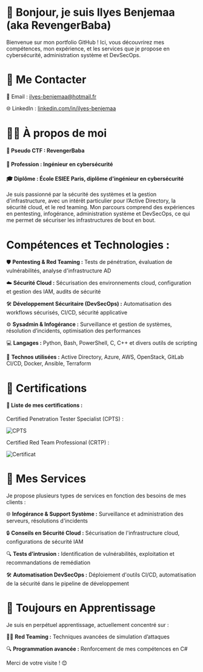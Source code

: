 # 👋 Bonjour, je suis Ilyes Benjemaa (aka RevengerBaba)

Bienvenue sur mon portfolio GitHub ! Ici, vous découvrirez mes compétences, mon expérience, et les services que je propose en cybersécurité, administration système et DevSecOps.

# 💌 Me Contacter


📧 Email : ilyes-benjemaa@hotmail.fr

🌐 LinkedIn : [linkedin.com/in/ilyes-benjemaa](https://www.linkedin.com/in/ilyes-benjemaa/)

# 👨‍💻 À propos de moi
#### 🎯 Pseudo CTF : RevengerBaba
#### 💼 Profession : Ingénieur en cybersécurité
#### 🎓 Diplôme : École ESIEE Paris, diplôme d'ingénieur en cybersécurité

Je suis passionné par la sécurité des systèmes et la gestion d'infrastructure, avec un intérêt particulier pour l’Active Directory, la sécurité cloud, et le red teaming. Mon parcours comprend des expériences en pentesting, infogérance, administration système et DevSecOps, ce qui me permet de sécuriser les infrastructures de bout en bout.


# Compétences et Technologies :

🛡️ **Pentesting & Red Teaming :** Tests de pénétration, évaluation de vulnérabilités, analyse d'infrastructure AD

☁️ **Sécurité Cloud :** Sécurisation des environnements cloud, configuration et gestion des IAM, audits de sécurité

🛠️ **Développement Sécuritaire (DevSecOps) :** Automatisation des workflows sécurisés, CI/CD, sécurité applicative

⚙️ **Sysadmin & Infogérance :** Surveillance et gestion de systèmes, résolution d’incidents, optimisation des performances

💻 **Langages :** Python, Bash, PowerShell, C, C++ et divers outils de scripting

🔐 **Technos utilisées :** Active Directory, Azure, AWS, OpenStack, GitLab CI/CD, Docker,  Ansible, Terraform


# 📜 Certifications

#### 📌 Liste de mes certifications :

Certified Penetration Tester Specialist (CPTS) :

![CPTS](https://github.com/user-attachments/assets/7e750771-bde5-41f1-b8ad-b017c931da8a)

Certified Red Team Professional (CRTP) :

![Certificat](https://github.com/user-attachments/assets/7ac42acf-ef5c-4157-80d8-29ad2832e739)


# 🎯 Mes Services

Je propose plusieurs types de services en fonction des besoins de mes clients :


🌐 **Infogérance & Support Système :** Surveillance et administration des serveurs, résolutions d'incidents

🔒 **Conseils en Sécurité Cloud :** Sécurisation de l'infrastructure cloud, configurations de sécurité IAM

🔍 **Tests d’intrusion :** Identification de vulnérabilités, exploitation et recommandations de remédiation

🛠️ **Automatisation DevSecOps :** Déploiement d'outils CI/CD, automatisation de la sécurité dans le pipeline de développement



# 🌱 Toujours en Apprentissage

Je suis en perpétuel apprentissage, actuellement concentré sur :

🕵️‍♂️ **Red Teaming :** Techniques avancées de simulation d’attaques

🔍 **Programmation avancée :** Renforcement de mes compétences en C#

Merci de votre visite ! 😊

<!---
ilyes-benjemaa-0day/ilyes-benjemaa-0day is a ✨ special ✨ repository because its `README.md` (this file) appears on your GitHub profile.
You can click the Preview link to take a look at your changes.
--->
